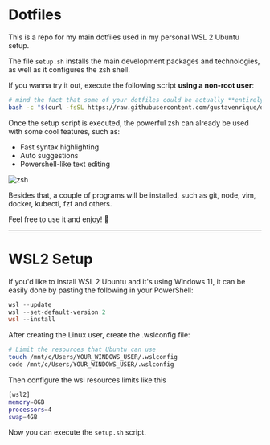 # Dotfiles

This is a repo for my main dotfiles used in my personal WSL 2 Ubuntu setup.

The file ``setup.sh`` installs the main development packages and technologies, as well as it configures the zsh shell.

If you wanna try it out, execute the following script **using a non-root user**:

```bash
# mind the fact that some of your dotfiles could be actually **entirely** replaced
bash -c "$(curl -fsSL https://raw.githubusercontent.com/gustavenrique/dotfiles/main/setup.sh)"
```

Once the setup script is executed, the powerful zsh can already be used with some cool features, such as:
- Fast syntax highlighting
- Auto suggestions
- Powershell-like text editing

![zsh](https://github.com/gustavenrique/dotfiles/assets/81171856/bbe07573-7e58-42e9-a467-91a8f7070ef6)

Besides that, a couple of programs will be installed, such as git, node, vim, docker, kubectl, fzf and others.

Feel free to use it and enjoy! 🙂

---

# WSL2 Setup

If you'd like to install WSL 2 Ubuntu and it's using Windows 11, it can be easily done by pasting the following in your PowerShell:

```powershell
wsl --update
wsl --set-default-version 2
wsl --install
```

After creating the Linux user, create the .wslconfig file:
```bash
# Limit the resources that Ubuntu can use
touch /mnt/c/Users/YOUR_WINDOWS_USER/.wslconfig
code /mnt/c/Users/YOUR_WINDOWS_USER/.wslconfig
```

Then configure the wsl resources limits like this
```bash
[wsl2]
memory=8GB
processors=4
swap=4GB
```

Now you can execute the ``setup.sh`` script.
